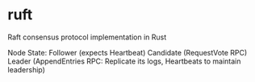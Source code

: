 # ruft
Raft consensus protocol implementation in Rust

Node State:
  Follower (expects Heartbeat)
  Candidate (RequestVote RPC)
  Leader  (AppendEntries RPC: Replicate its logs, Heartbeats to maintain leadership)
 
